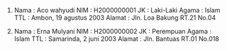 1. Nama      : Aco wahyudi
   NIM       : H2000000001
   JK        : Laki-Laki
   Agama     : Islam
   TTL       : Ambon, 19 agustus 2003
   Alamat    : Jln. Loa Bakung RT.21 No.04

2. Nama      : Erna Mulyani
   NIM       : H2000000002
   JK        : Perempuan
   Agama     : Islam
   TTL       : Samarinda, 2 juni 2003
   Alamat    : Jln. Bantuas RT.01 No.018
